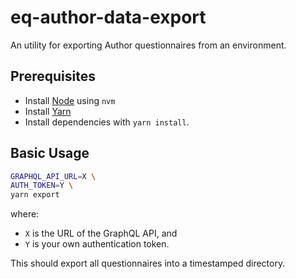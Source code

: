 # eq-author-data-export

An utility for exporting Author questionnaires from an environment.

## Prerequisites

 - Install [Node](https://nodejs.org) using `nvm`
 - Install [Yarn](https://yarnpkg.com)
 - Install dependencies with `yarn install`.
 
## Basic Usage
 
 ```bash
 GRAPHQL_API_URL=X \
 AUTH_TOKEN=Y \
 yarn export
```

where:
  - `X` is the URL of the GraphQL API, and
  - `Y` is your own authentication token.

This should export all questionnaires into a timestamped directory.
